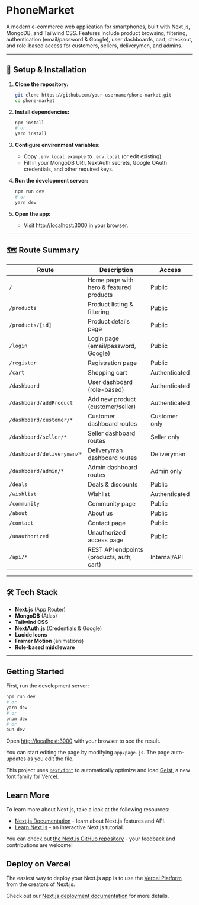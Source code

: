 # PhoneMarket

A modern e-commerce web application for smartphones, built with Next.js, MongoDB, and Tailwind CSS. Features include product browsing, filtering, authentication (email/password & Google), user dashboards, cart, checkout, and role-based access for customers, sellers, deliverymen, and admins.

---

## 🚀 Setup & Installation

1. **Clone the repository:**
   ```sh
   git clone https://github.com/your-username/phone-market.git
   cd phone-market
   ```

2. **Install dependencies:**
   ```sh
   npm install
   # or
   yarn install
   ```

3. **Configure environment variables:**
   - Copy `.env.local.example` to `.env.local` (or edit existing).
   - Fill in your MongoDB URI, NextAuth secrets, Google OAuth credentials, and other required keys.

4. **Run the development server:**
   ```sh
   npm run dev
   # or
   yarn dev
   ```

5. **Open the app:**
   - Visit [http://localhost:3000](http://localhost:3000) in your browser.

---

## 🗺️ Route Summary

| Route                        | Description                                 | Access         |
|------------------------------|---------------------------------------------|----------------|
| `/`                          | Home page with hero & featured products     | Public         |
| `/products`                  | Product listing & filtering                 | Public         |
| `/products/[id]`             | Product details page                        | Public         |
| `/login`                     | Login page (email/password, Google)         | Public         |
| `/register`                  | Registration page                           | Public         |
| `/cart`                      | Shopping cart                               | Authenticated  |
| `/dashboard`                 | User dashboard (role-based)                 | Authenticated  |
| `/dashboard/addProduct`      | Add new product (customer/seller)           | Authenticated  |
| `/dashboard/customer/*`      | Customer dashboard routes                   | Customer only  |
| `/dashboard/seller/*`        | Seller dashboard routes                     | Seller only    |
| `/dashboard/deliveryman/*`   | Deliveryman dashboard routes                | Deliveryman    |
| `/dashboard/admin/*`         | Admin dashboard routes                      | Admin only     |
| `/deals`                     | Deals & discounts                           | Public         |
| `/wishlist`                  | Wishlist                                    | Authenticated  |
| `/community`                 | Community page                              | Public         |
| `/about`                     | About us                                    | Public         |
| `/contact`                   | Contact page                                | Public         |
| `/unauthorized`              | Unauthorized access page                    | Public         |
| `/api/*`                     | REST API endpoints (products, auth, cart)   | Internal/API   |

---

## 🛠️ Tech Stack

- **Next.js** (App Router)
- **MongoDB** (Atlas)
- **Tailwind CSS**
- **NextAuth.js** (Credentials & Google)
- **Lucide Icons**
- **Framer Motion** (animations)
- **Role-based middleware**

---

## Getting Started

First, run the development server:

```bash
npm run dev
# or
yarn dev
# or
pnpm dev
# or
bun dev
```

Open [http://localhost:3000](http://localhost:3000) with your browser to see the result.

You can start editing the page by modifying `app/page.js`. The page auto-updates as you edit the file.

This project uses [`next/font`](https://nextjs.org/docs/app/building-your-application/optimizing/fonts) to automatically optimize and load [Geist](https://vercel.com/font), a new font family for Vercel.

## Learn More

To learn more about Next.js, take a look at the following resources:

- [Next.js Documentation](https://nextjs.org/docs) - learn about Next.js features and API.
- [Learn Next.js](https://nextjs.org/learn) - an interactive Next.js tutorial.

You can check out [the Next.js GitHub repository](https://github.com/vercel/next.js) - your feedback and contributions are welcome!

## Deploy on Vercel

The easiest way to deploy your Next.js app is to use the [Vercel Platform](https://vercel.com/new?utm_medium=default-template&filter=next.js&utm_source=create-next-app&utm_campaign=create-next-app-readme) from the creators of Next.js.

Check out our [Next.js deployment documentation](https://nextjs.org/docs/app/building-your-application/deploying) for more details.
